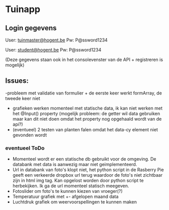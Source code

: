 # Tuinapp

## Login gegevens
User: tuinmaster@hogent.be
Pw: P@ssword1234

User: student@hogent.be
Pw: P@ssword1234

(Deze gegevens staan ook in het consolevenster van de API + registreren is mogelijk)

## Issues:
-probleem met validatie van formulier + de eerste keer werkt formArray, de tweede keer niet
- grafieken werken momenteel met statische data, ik kan niet werken met het @Input() property
(mogelijk probleem: de getter wil data gebruiken maar kan dit niet doen omdat het property nog opgehaald wordt van de api?)
- (eventueel) 2 testen van planten falen omdat het data-cy element niet gevonden wordt


### eventueel ToDo
- Momenteel wordt er een statische db gebruikt voor de omgeving. De databank met data is aanwezig maar niet geimplementeerd.
- Url in databank van foto's klopt niet, het python script in de Rasberry Pie geeft een verkeerde dropbox url terug waardoor de foto's niet zichtbaar zijn in html img tag. Kan opgelost worden door python script te herbekijken. Ik ga de url momenteel statisch meegeven.
- Fotoslider om foto's te kunnen kiezen van vroeger(?)
- Temperatuur grafiek met +- afgelopen maand data
- Luchtdruk grafiek om weervoorspellingen te kunnen maken
